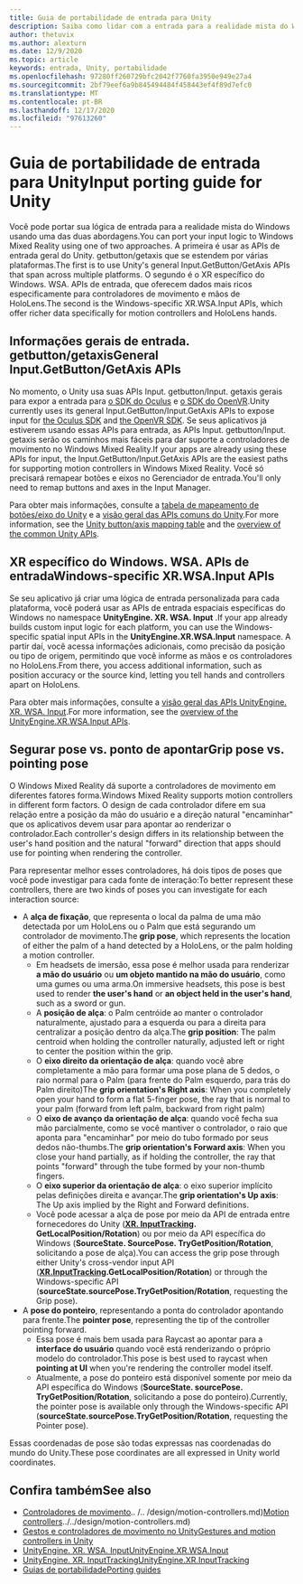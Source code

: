 ```yaml
---
title: Guia de portabilidade de entrada para Unity
description: Saiba como lidar com a entrada para a realidade mista do Windows no Unity.
author: thetuvix
ms.author: alexturn
ms.date: 12/9/2020
ms.topic: article
keywords: entrada, Unity, portabilidade
ms.openlocfilehash: 97280ff260729bfc2042f7760fa3950e949e27a4
ms.sourcegitcommit: 2bf79eef6a9b845494484f458443ef4f89d7efc0
ms.translationtype: MT
ms.contentlocale: pt-BR
ms.lasthandoff: 12/17/2020
ms.locfileid: "97613260"
---
```

# <a name="input-porting-guide-for-unity"></a><span data-ttu-id="08e1c-104">Guia de portabilidade de entrada para Unity</span><span class="sxs-lookup"><span data-stu-id="08e1c-104">Input porting guide for Unity</span></span>

<span data-ttu-id="08e1c-105">Você pode portar sua lógica de entrada para a realidade mista do Windows usando uma das duas abordagens.</span><span class="sxs-lookup"><span data-stu-id="08e1c-105">You can port your input logic to Windows Mixed Reality using one of two approaches.</span></span> <span data-ttu-id="08e1c-106">A primeira é usar as APIs de entrada geral do Unity. getbutton/getaxis que se estendem por várias plataformas.</span><span class="sxs-lookup"><span data-stu-id="08e1c-106">The first is to use Unity's general Input.GetButton/GetAxis APIs that span across multiple platforms.</span></span> <span data-ttu-id="08e1c-107">O segundo é o XR específico do Windows. WSA. APIs de entrada, que oferecem dados mais ricos especificamente para controladores de movimento e mãos de HoloLens.</span><span class="sxs-lookup"><span data-stu-id="08e1c-107">The second is the Windows-specific XR.WSA.Input APIs, which offer richer data specifically for motion controllers and HoloLens hands.</span></span>

## <a name="general-inputgetbuttongetaxis-apis"></a><span data-ttu-id="08e1c-108">Informações gerais de entrada. getbutton/getaxis</span><span class="sxs-lookup"><span data-stu-id="08e1c-108">General Input.GetButton/GetAxis APIs</span></span>

<span data-ttu-id="08e1c-109">No momento, o Unity usa suas APIs Input. getbutton/Input. getaxis gerais para expor a entrada para [o SDK do Oculus](https://docs.unity3d.com/Manual/OculusControllers.html) e [o SDK do OpenVR](https://docs.unity3d.com/Manual/OpenVRControllers.html).</span><span class="sxs-lookup"><span data-stu-id="08e1c-109">Unity currently uses its general Input.GetButton/Input.GetAxis APIs to expose input for [the Oculus SDK](https://docs.unity3d.com/Manual/OculusControllers.html) and [the OpenVR SDK](https://docs.unity3d.com/Manual/OpenVRControllers.html).</span></span> <span data-ttu-id="08e1c-110">Se seus aplicativos já estiverem usando essas APIs para entrada, as APIs Input. getbutton/Input. getaxis serão os caminhos mais fáceis para dar suporte a controladores de movimento no Windows Mixed Reality.</span><span class="sxs-lookup"><span data-stu-id="08e1c-110">If your apps are already using these APIs for input, the Input.GetButton/Input.GetAxis APIs are the easiest paths for supporting motion controllers in Windows Mixed Reality.</span></span> <span data-ttu-id="08e1c-111">Você só precisará remapear botões e eixos no Gerenciador de entrada.</span><span class="sxs-lookup"><span data-stu-id="08e1c-111">You'll only need to remap buttons and axes in the Input Manager.</span></span>

<span data-ttu-id="08e1c-112">Para obter mais informações, consulte a [tabela de mapeamento de botões/eixo do Unity](../unity/gestures-and-motion-controllers-in-unity.md#unity-buttonaxis-mapping-table) e a [visão geral das APIs comuns do Unity](../unity/gestures-and-motion-controllers-in-unity.md#common-unity-apis-inputgetbuttongetaxis).</span><span class="sxs-lookup"><span data-stu-id="08e1c-112">For more information, see the [Unity button/axis mapping table](../unity/gestures-and-motion-controllers-in-unity.md#unity-buttonaxis-mapping-table) and the [overview of the common Unity APIs](../unity/gestures-and-motion-controllers-in-unity.md#common-unity-apis-inputgetbuttongetaxis).</span></span>

## <a name="windows-specific-xrwsainput-apis"></a><span data-ttu-id="08e1c-113">XR específico do Windows. WSA. APIs de entrada</span><span class="sxs-lookup"><span data-stu-id="08e1c-113">Windows-specific XR.WSA.Input APIs</span></span>

<span data-ttu-id="08e1c-114">Se seu aplicativo já criar uma lógica de entrada personalizada para cada plataforma, você poderá usar as APIs de entrada espaciais específicas do Windows no namespace **UnityEngine. XR. WSA. Input** .</span><span class="sxs-lookup"><span data-stu-id="08e1c-114">If your app already builds custom input logic for each platform, you can use the Windows-specific spatial input APIs in the **UnityEngine.XR.WSA.Input** namespace.</span></span> <span data-ttu-id="08e1c-115">A partir daí, você acessa informações adicionais, como precisão da posição ou tipo de origem, permitindo que você informe as mãos e os controladores no HoloLens.</span><span class="sxs-lookup"><span data-stu-id="08e1c-115">From there, you access additional information, such as position accuracy or the source kind, letting you tell hands and controllers apart on HoloLens.</span></span>

<span data-ttu-id="08e1c-116">Para obter mais informações, consulte a [visão geral das APIs UnityEngine. XR. WSA. Input](../unity/gestures-and-motion-controllers-in-unity.md#windows-specific-apis-xrwsainput).</span><span class="sxs-lookup"><span data-stu-id="08e1c-116">For more information, see the [overview of the UnityEngine.XR.WSA.Input APIs](../unity/gestures-and-motion-controllers-in-unity.md#windows-specific-apis-xrwsainput).</span></span>

## <a name="grip-pose-vs-pointing-pose"></a><span data-ttu-id="08e1c-117">Segurar pose vs. ponto de apontar</span><span class="sxs-lookup"><span data-stu-id="08e1c-117">Grip pose vs. pointing pose</span></span>

<span data-ttu-id="08e1c-118">O Windows Mixed Reality dá suporte a controladores de movimento em diferentes fatores forma.</span><span class="sxs-lookup"><span data-stu-id="08e1c-118">Windows Mixed Reality supports motion controllers in different form factors.</span></span> <span data-ttu-id="08e1c-119">O design de cada controlador difere em sua relação entre a posição da mão do usuário e a direção natural "encaminhar" que os aplicativos devem usar para apontar ao renderizar o controlador.</span><span class="sxs-lookup"><span data-stu-id="08e1c-119">Each controller's design differs in its relationship between the user's hand position and the natural "forward" direction that apps should use for pointing when rendering the controller.</span></span>

<span data-ttu-id="08e1c-120">Para representar melhor esses controladores, há dois tipos de poses que você pode investigar para cada fonte de interação:</span><span class="sxs-lookup"><span data-stu-id="08e1c-120">To better represent these controllers, there are two kinds of poses you can investigate for each interaction source:</span></span>

* <span data-ttu-id="08e1c-121">A **alça de fixação**, que representa o local da palma de uma mão detectada por um HoloLens ou o Palm que está segurando um controlador de movimento.</span><span class="sxs-lookup"><span data-stu-id="08e1c-121">The **grip pose**, which represents the location of either the palm of a hand detected by a HoloLens, or the palm holding a motion controller.</span></span>
    * <span data-ttu-id="08e1c-122">Em headsets de imersão, essa pose é melhor usada para renderizar **a mão do usuário** ou **um objeto mantido na mão do usuário**, como uma gumes ou uma arma.</span><span class="sxs-lookup"><span data-stu-id="08e1c-122">On immersive headsets, this pose is best used to render **the user's hand** or **an object held in the user's hand**, such as a sword or gun.</span></span>
    * <span data-ttu-id="08e1c-123">A **posição de alça**: o Palm centróide ao manter o controlador naturalmente, ajustado para a esquerda ou para a direita para centralizar a posição dentro da alça.</span><span class="sxs-lookup"><span data-stu-id="08e1c-123">The **grip position**: The palm centroid when holding the controller naturally, adjusted left or right to center the position within the grip.</span></span>
    * <span data-ttu-id="08e1c-124">O **eixo direito da orientação de alça**: quando você abre completamente a mão para formar uma pose plana de 5 dedos, o raio normal para o Palm (para frente do Palm esquerdo, para trás do Palm direito)</span><span class="sxs-lookup"><span data-stu-id="08e1c-124">The **grip orientation's Right axis**: When you completely open your hand to form a flat 5-finger pose, the ray that is normal to your palm (forward from left palm, backward from right palm)</span></span>
    * <span data-ttu-id="08e1c-125">O **eixo de avanço da orientação de alça**: quando você fecha sua mão parcialmente, como se você mantiver o controlador, o raio que aponta para "encaminhar" por meio do tubo formado por seus dedos não-thumbs.</span><span class="sxs-lookup"><span data-stu-id="08e1c-125">The **grip orientation's Forward axis**: When you close your hand partially, as if holding the controller, the ray that points "forward" through the tube formed by your non-thumb fingers.</span></span>
    * <span data-ttu-id="08e1c-126">O **eixo superior da orientação de alça**: o eixo superior implícito pelas definições direita e avançar.</span><span class="sxs-lookup"><span data-stu-id="08e1c-126">The **grip orientation's Up axis**: The Up axis implied by the Right and Forward definitions.</span></span>
    * <span data-ttu-id="08e1c-127">Você pode acessar a alça de pose por meio da API de entrada entre fornecedores do Unity (**[XR. InputTracking](https://docs.unity3d.com/ScriptReference/XR.InputTracking.html). GetLocalPosition/Rotation**) ou por meio da API específica do Windows (**SourceState. SourcePose. TryGetPosition/Rotation**, solicitando a pose de alça).</span><span class="sxs-lookup"><span data-stu-id="08e1c-127">You can access the grip pose through either Unity's cross-vendor input API (**[XR.InputTracking](https://docs.unity3d.com/ScriptReference/XR.InputTracking.html).GetLocalPosition/Rotation**) or through the Windows-specific API (**sourceState.sourcePose.TryGetPosition/Rotation**, requesting the Grip pose).</span></span>
* <span data-ttu-id="08e1c-128">A **pose do ponteiro**, representando a ponta do controlador apontando para frente.</span><span class="sxs-lookup"><span data-stu-id="08e1c-128">The **pointer pose**, representing the tip of the controller pointing forward.</span></span>
    * <span data-ttu-id="08e1c-129">Essa pose é mais bem usada para Raycast ao apontar para a **interface do usuário** quando você está renderizando o próprio modelo do controlador.</span><span class="sxs-lookup"><span data-stu-id="08e1c-129">This pose is best used to raycast when **pointing at UI** when you're rendering the controller model itself.</span></span>
    * <span data-ttu-id="08e1c-130">Atualmente, a pose do ponteiro está disponível somente por meio da API específica do Windows (**SourceState. sourcePose. TryGetPosition/Rotation**, solicitando a pose do ponteiro).</span><span class="sxs-lookup"><span data-stu-id="08e1c-130">Currently, the pointer pose is available only through the Windows-specific API (**sourceState.sourcePose.TryGetPosition/Rotation**, requesting the Pointer pose).</span></span>

<span data-ttu-id="08e1c-131">Essas coordenadas de pose são todas expressas nas coordenadas do mundo do Unity.</span><span class="sxs-lookup"><span data-stu-id="08e1c-131">These pose coordinates are all expressed in Unity world coordinates.</span></span>

## <a name="see-also"></a><span data-ttu-id="08e1c-132">Confira também</span><span class="sxs-lookup"><span data-stu-id="08e1c-132">See also</span></span>
* <span data-ttu-id="08e1c-133">[Controladores de movimento]().. /.. /design/motion-controllers.md)</span><span class="sxs-lookup"><span data-stu-id="08e1c-133">[Motion controllers]()../../design/motion-controllers.md)</span></span>
* [<span data-ttu-id="08e1c-134">Gestos e controladores de movimento no Unity</span><span class="sxs-lookup"><span data-stu-id="08e1c-134">Gestures and motion controllers in Unity</span></span>](../unity/gestures-and-motion-controllers-in-unity.md)
* [<span data-ttu-id="08e1c-135">UnityEngine. XR. WSA. Input</span><span class="sxs-lookup"><span data-stu-id="08e1c-135">UnityEngine.XR.WSA.Input</span></span>](https://docs.unity3d.com/ScriptReference/XR.WSA.Input.InteractionManager.html)
* [<span data-ttu-id="08e1c-136">UnityEngine. XR. InputTracking</span><span class="sxs-lookup"><span data-stu-id="08e1c-136">UnityEngine.XR.InputTracking</span></span>](https://docs.unity3d.com/ScriptReference/XR.InputTracking.html)
* [<span data-ttu-id="08e1c-137">Guias de portabilidade</span><span class="sxs-lookup"><span data-stu-id="08e1c-137">Porting guides</span></span>](porting-guides.md)
